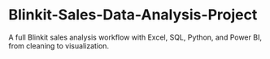 # Blinkit-Sales-Data-Analysis-Project
A full Blinkit sales analysis workflow with Excel, SQL, Python, and Power BI, from cleaning to visualization.
